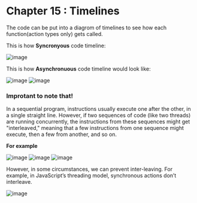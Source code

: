 # Chapter 15 : Timelines

The code can be put into a diagrom of timelines to see how each function(action types only) gets called. 

This is how **Syncronyous** code timeline: 

![image](https://github.com/user-attachments/assets/2b74ff95-d0de-4f1a-9226-eca687691c8c)


This is how **Asynchronuous** code timeline would look like: 

![image](https://github.com/user-attachments/assets/044f7acb-eb36-49ba-90d7-c0ee87eb4bc0)
![image](https://github.com/user-attachments/assets/90416a97-4d95-45b0-a47b-4dacb5cd65ae)



### Improtant to note that!

In a sequential program, instructions usually execute one after the other, in a single straight line.
However, if two sequences of code (like two threads) are running concurrently, the instructions from these sequences might get "interleaved," meaning that a few instructions from one sequence might execute, then a few from another, and so on.

**For example** 

![image](https://github.com/user-attachments/assets/3d1e6341-4caf-45dd-ac00-b73dd1e1ad5a)
![image](https://github.com/user-attachments/assets/4f5485f3-bf4e-4a71-ba97-7b1da462025e)
![image](https://github.com/user-attachments/assets/27c29ad1-f0c3-4df0-8566-f5594091f3d8)

However, in some circumstances, we can prevent inter-leaving. For example, in JavaScript’s threading model, synchronous actions don’t interleave.

![image](https://github.com/user-attachments/assets/fedd4fe2-e2e9-45f8-9c50-db845f599c4b)




